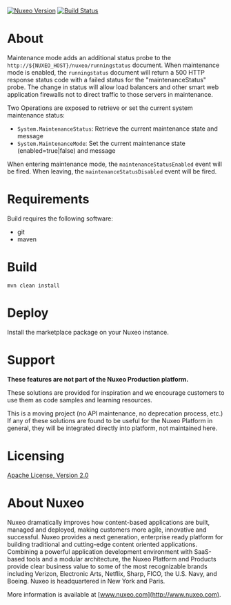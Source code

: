 [![Nuxeo Version](https://img.shields.io/badge/dynamic/json.svg?label=Nuxeo&uri=https%3A%2F%2Fraw.githubusercontent.com%2Fnuxeo-sandbox%2Fnuxeo-maintenance-mode%2Fmaster%2Fnuxeo.json&query=%24.version)](https://www.nuxeo.com) [![Build Status](https://qa.nuxeo.org/jenkins/buildStatus/icon?job=Sandbox/sandbox_nuxeo-maintenance-mode)](https://qa.nuxeo.org/jenkins/job/Sandbox/sandbox_nuxeo-maintenance-mode)

# About

Maintenance mode adds an additional status probe to the `http://${NUXEO_HOST}/nuxeo/runningstatus`  document.  When maintenance mode is enabled, the `runningstatus` document will return a 500 HTTP response status code with a failed status for the "maintenanceStatus" probe.  The change in status will allow load balancers and other smart web application firewalls not to direct traffic to those servers in maintenance.

Two Operations are exposed to retrieve or set the current system maintenance status:
* `System.MaintenanceStatus`: Retrieve the current maintenance state and message
* `System.MaintenanceMode`: Set the current maintenance state (enabled=true|false) and message

When entering maintenance mode, the `maintenanceStatusEnabled` event will be fired.  When leaving, the `maintenanceStatusDisabled` event will be fired.

# Requirements

Build requires the following software:
- git
- maven

# Build

```
mvn clean install
```

# Deploy

Install the marketplace package on your Nuxeo instance.

# Support

**These features are not part of the Nuxeo Production platform.**

These solutions are provided for inspiration and we encourage customers to use them as code samples and learning resources.

This is a moving project (no API maintenance, no deprecation process, etc.) If any of these solutions are found to be useful for the Nuxeo Platform in general, they will be integrated directly into platform, not maintained here.

# Licensing

[Apache License, Version 2.0](http://www.apache.org/licenses/LICENSE-2.0)

# About Nuxeo

Nuxeo dramatically improves how content-based applications are built, managed and deployed, making customers more agile, innovative and successful. Nuxeo provides a next generation, enterprise ready platform for building traditional and cutting-edge content oriented applications. Combining a powerful application development environment with SaaS-based tools and a modular architecture, the Nuxeo Platform and Products provide clear business value to some of the most recognizable brands including Verizon, Electronic Arts, Netflix, Sharp, FICO, the U.S. Navy, and Boeing. Nuxeo is headquartered in New York and Paris.

More information is available at [www.nuxeo.com](http://www.nuxeo.com).
